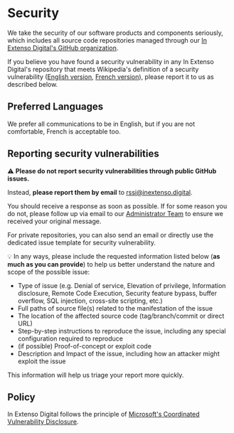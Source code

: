 # Security

We take the security of our software products and components seriously, which includes all source code repositories managed through our [In Extenso Digital's GitHub organization](https://github.com/inextensodigital).

If you believe you have found a security vulnerability in any In Extenso Digital's repository that meets Wikipedia's definition of a security vulnerability ([English version](https://en.wikipedia.org/wiki/Vulnerability_(computing)), [French version](https://fr.wikipedia.org/wiki/Vuln%C3%A9rabilit%C3%A9_(informatique))), please report it to us as described below.

## Preferred Languages

We prefer all communications to be in English, but if you are not comfortable, French is acceptable too.

## Reporting security vulnerabilities

:warning: **Please do not report security vulnerabilities through public GitHub issues.**

Instead, **please report them by email** to [rssi@inextenso.digital](mailto:rssi@inextenso.digital).

You should receive a response as soon as possible. If for some reason you do not, please follow up via email to our  [Administrator Team](mailto:admin@inextenso.digital) to ensure we received your original message.

For private repositories, you can also send an email or directly use the dedicated issue template for security vulnerability.

:bulb: In any ways, please include the requested information listed below (**as much as you can provide**) to help us better understand the nature and scope of the possible issue:

  * Type of issue (e.g. Denial of service, Elevation of privilege, Information disclosure, Remote Code Execution, Security feature bypass, buffer overflow, SQL injection, cross-site scripting, etc.)
  * Full paths of source file(s) related to the manifestation of the issue
  * The location of the affected source code (tag/branch/commit or direct URL)
  * Step-by-step instructions to reproduce the issue, including any special configuration required to reproduce
  * (if possible) Proof-of-concept or exploit code
  * Description and Impact of the issue, including how an attacker might exploit the issue

This information will help us triage your report more quickly.

## Policy

In Extenso Digital follows the principle of [Microsoft's Coordinated Vulnerability Disclosure](https://www.microsoft.com/en-us/msrc/cvd).
